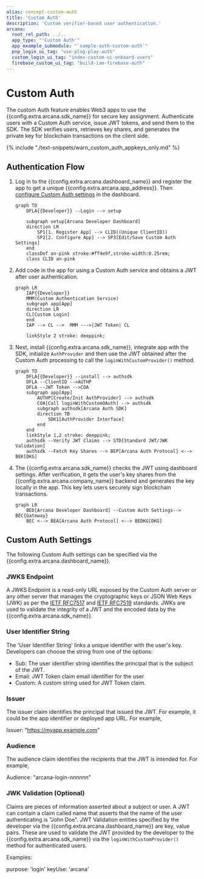 ```yaml
---
alias: concept-custom-auth
title: 'Custom Auth'
description: 'Custom verifier-based user authentication.'
arcana:
  root_rel_path: ../..
  app_type: "'Custom Auth'"
  app_example_submodule: "`sample-auth-custom-auth`"
  pnp_login_ui_tag: "use-plug-play-auth"
  custom_login_ui_tag: "index-custom-ui-onboard-users"
  firebase_custom_ui_tag: "build-iam-firebase-auth"
---
```


# Custom Auth

The custom Auth feature enables Web3 apps to use the {{config.extra.arcana.sdk_name}} for secure key assignment. Authenticate users with a Custom Auth service, issue JWT tokens, and send them to the SDK. The SDK verifies users, retrieves key shares, and generates the private key for blockchain transactions on the client side.

{% include "./text-snippets/warn_custom_auth_appkeys_only.md" %}

## Authentication Flow

1. Log in to the {{config.extra.arcana.dashboard_name}} and register the app to get a unique  {{config.extra.arcana.app_address}}. Then [configure Custom Auth settings](#custom-auth-settings) in the dashboard.

    ```mermaid
    graph TD
        DFLA{{Developer}} --Login --> setup
    
        subgraph setup[Arcana Developer Dashboard]
        direction LR  
            SP1[1. Register App] --> CLID((Unique ClientID))
            SP2[2. Configure App] --> SP3[Edit/Save Custom Auth Settings]
        end
        classDef an-pink stroke:#ff4e9f,stroke-width:0.25rem; 
        class CLID an-pink

    ```

2. Add code in the app for using a Custom Auth service and obtains a JWT after user authentication.

    ```mermaid
    graph LR
        IAP{{Developer}}
        MMM(Custom Authentication Service)
        subgraph app[App]
        direction LR
        CL[Custom Login]
        end
        IAP --> CL -->  MMM --->|JWT Token| CL

        linkStyle 2 stroke: deeppink;
    ```

3. Next, install {{config.extra.arcana.sdk_name}}, integrate app with the SDK, initialize `AuthProvider` and then use the JWT obtained after the Custom Auth processing to call the `loginWithCustomProvider()` method.

    ```mermaid
    graph TD
        DFLA{{Developer}} --install --> authsdk
        DFLA --ClientID -->AUTHP
        DFLA --JWT Token -->COA
        subgraph app[App]
            AUTHP[Create/Init AuthProvider] --> authsdk
            COA[Call loginWithCustomOAuth] --> authsdk
            subgraph authsdk[Arcana Auth SDK]
            direction TB 
                SDK1[AuthProvider Interface] 
            end
        end
        linkStyle 1,2 stroke: deeppink;
        authsdk --Verify JWT Claims --> STD[Standard JWT/JWK Validation]
        authsdk --Fetch Key Shares --> BEP[Arcana Auth Protocol] <--> BEK[DKG]
    ```

4. The {{config.extra.arcana.sdk_name}} checks the JWT using dashboard settings. After verification, it gets the user's key shares from the {{config.extra.arcana.company_name}} backend and generates the key locally in the app. This key lets users securely sign blockchain transactions.

    ```mermaid
    graph LR
        BED[Arcana Developer Dashboard] --Custom Auth Settings--> BEC{Gateway} 
        BEC <--> BEA[Arcana Auth Protocol] <--> BEDKG[DKG]
    ```

## Custom Auth Settings

The following Custom Auth settings can be specified via the {{config.extra.arcana.dashboard_name}}. 

### JWKS Endpoint

A JWKS Endpoint is a read-only URL exposed by the Custom Auth server or any other server that manages the cryptographic keys or JSON Web Keys (JWK) as per the [IETF RFC7517](https://datatracker.ietf.org/doc/html/rfc7517) and [IETF RFC7519](https://datatracker.ietf.org/doc/html/rfc7519) standards. JWKs are used to validate the integrity of a JWT and the encoded data by the {{config.extra.arcana.sdk_name}}.

### User Identifier String

The 'User Identifier String' links a unique identifier with the user's key. Developers can choose the string from one of the options:

* Sub: The user identifier string identifies the principal that is the subject of the JWT.
* Email: JWT Token claim email identifier for the user
* Custom: A custom string used for JWT Token claim.

### Issuer

The issuer claim identifies the principal that issued the JWT.  For example, it could be the app identifier or deployed app URL. For example,

Issuer: "https://myapp.example.com"

### Audience

The audience claim identifies the recipients that the JWT is intended for. For example,

Audience: "arcana-login-nnnnnn"

### JWK Validation (Optional)

Claims are pieces of information asserted about a subject or user. A JWT can contain a claim called name that asserts that the name of the user authenticating is "John Doe". JWT Validation entities specified by the developer via the  {{config.extra.arcana.dashboard_name}} are key, value pairs. These are used to validate the JWT provided by the developer to the {{config.extra.arcana.sdk_name}} via the `loginWithCustomProvider()` method for authenticated users. 

Examples:

purpose: 'login'
keyUse: 'arcana'